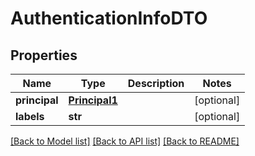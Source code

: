 # AuthenticationInfoDTO

## Properties
Name | Type | Description | Notes
------------ | ------------- | ------------- | -------------
**principal** | [**Principal1**](Principal1.md) |  | [optional] 
**labels** | **str** |  | [optional] 

[[Back to Model list]](../README.md#documentation-for-models) [[Back to API list]](../README.md#documentation-for-api-endpoints) [[Back to README]](../README.md)


